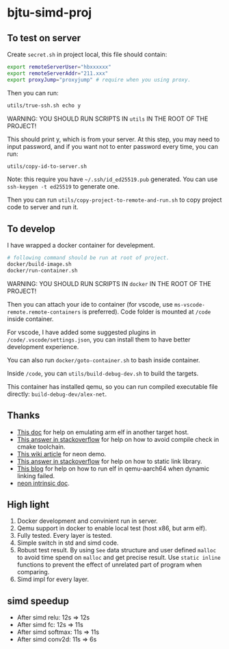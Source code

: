 # bjtu-simd-proj

## To test on server

Create `secret.sh` in project local, this file should contain:

```bash
export remoteServerUser="hbxxxxxx"
export remoteServerAddr="211.xxx"
export proxyJump="proxyjump" # require when you using proxy.
```

Then you can run:

```bash
utils/true-ssh.sh echo y
```

WARNING: YOU SHOULD RUN SCRIPTS IN `utils` IN THE ROOT OF THE PROJECT!

This should print y, which is from your server. At this step, you may need to input password, and if you want not to enter password every time, you can run:

```bash
utils/copy-id-to-server.sh
```

Note: this require you have `~/.ssh/id_ed25519.pub` generated. You can use `ssh-keygen -t ed25519` to generate one.

Then you can run `utils/copy-project-to-remote-and-run.sh` to copy project code to server and run it.

## To develop

I have wrapped a docker container for develepment. 

```bash
# following command should be run at root of project.
docker/build-image.sh
docker/run-container.sh
```

WARNING: YOU SHOULD RUN SCRIPTS IN `docker` IN THE ROOT OF THE PROJECT!

Then you can attach your ide to container (for vscode, use `ms-vscode-remote.remote-containers` is preferred). Code folder is mounted at `/code` inside container. 

For vscode, I have added some suggested plugins in `/code/.vscode/settings.json`, you can install them to have better development experience.

You can also run `docker/goto-container.sh` to bash inside container.

Inside `/code`, you can `utils/build-debug-dev.sh` to build the targets. 

This container has installed qemu, so you can run compiled executable file directly: `build-debug-dev/alex-net`.

## Thanks

* [This doc](https://gist.github.com/luk6xff/9f8d2520530a823944355e59343eadc1) for help on emulating arm elf in another target host.
* [This answer in stackoverflow](https://stackoverflow.com/a/30642130/17924585) for help on how to avoid compile check in cmake toolchain.
* [This wiki article](https://www.armadeus.org/wiki/index.php?title=NEON_HelloWorld) for neon demo.
* [This answer in stackoverflow](https://stackoverflow.com/a/46811527/17924585) for help on how to static link library.
* [This blog](https://ughe.github.io/2018/07/19/qemu-aarch64) for help on how to run elf in qemu-aarch64 when dynamic linking failed.
* [neon intrinsic doc](https://developer.arm.com/architectures/instruction-sets/intrinsics/).

## High light

1. Docker development and convinient run in server.
2. Qemu support in docker to enable local test (host x86, but arm elf).
3. Fully tested. Every layer is tested.
4. Simple switch in std and simd code.
5. Robust test result. By using `See` data structure and user defined `malloc` to avoid time spend on `malloc` and get precise result. Use `static inline` functions to prevent the effect of unrelated part of program when comparing.
6. Simd impl for every layer.

## simd speedup

* After simd relu: 12s => 12s
* After simd fc: 12s => 11s
* After simd softmax: 11s => 11s
* After simd conv2d: 11s => 6s
